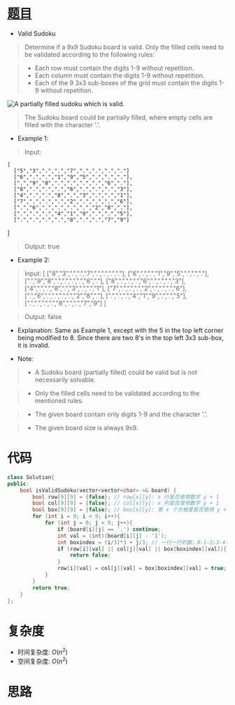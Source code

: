 # [题目](https://leetcode.com/problems/valid-sudoku/)

* Valid Sudoku

> Determine if a 9x9 Sudoku board is valid. Only the filled cells need to be validated according to the following rules:

>- Each row must contain the digits 1-9 without repetition.
>- Each column must contain the digits 1-9 without repetition.
>- Each of the 9 3x3 sub-boxes of the grid must contain the digits 1-9 without repetition.

![A partially filled sudoku which is valid.](https://upload.wikimedia.org/wikipedia/commons/thumb/f/ff/Sudoku-by-L2G-20050714.svg/250px-Sudoku-by-L2G-20050714.svg.png)

> The Sudoku board could be partially filled, where empty cells are filled with the character '.'.

* Example 1:

> Input:

    [
      ["5","3",".",".","7",".",".",".","."]
      ["6",".",".","1","9","5",".",".","."],
      [".","9","8",".",".",".",".","6","."],
      ["8",".",".",".","6",".",".",".","3"],
      ["4",".",".","8",".","3",".",".","1"],
      ["7",".",".",".","2",".",".",".","6"],
      [".","6",".",".",".",".","2","8","."],
      [".",".",".","4","1","9",".",".","5"],
      [".",".",".",".","8",".",".","7","9"]
   ]
   
> Output: true

* Example 2:

> Input:
    [
     ["8","3",".",".","7",".",".",".","."],
     ["6",".",".","1","9","5",".",".","."],
     [".","9","8",".",".",".",".","6","."],
     ["8",".",".",".","6",".",".",".","3"],
     ["4",".",".","8",".","3",".",".","1"],
     ["7",".",".",".","2",".",".",".","6"],
     [".","6",".",".",".",".","2","8","."],
     [".",".",".","4","1","9",".",".","5"],
     [".",".",".",".","8",".",".","7","9"]
    ]

> Output: false

* Explanation: Same as Example 1, except with the 5 in the top left corner being modified to 8. Since there are two 8's in the top left 3x3 sub-box, it is invalid.

* Note:

>- A Sudoku board (partially filled) could be valid but is not necessarily solvable.

>- Only the filled cells need to be validated according to the mentioned rules.

>- The given board contain only digits 1-9 and the character '.'.

>- The given board size is always 9x9.


# 代码

```cpp
class Solution{
public:
    bool isValidSudoku(vector<vector<char> >& board) {
        bool row[9][9] = {false}; // row[x][y]: x 行是否使用数字 y + 1
        bool col[9][9] = {false}; // col[x][y]: x 列是否使用数字 y + 1
        bool box[9][9] = {false}; // box[x][y]: 第 x 个方格里是否使用 y + 1
        for (int i = 0; i < 9; i++){
            for (int j = 0; j < 9; j++){
                if (board[i][j] == '.') continue;
                int val = (int)(board[i][j] - '1');
                int boxindex = (i/3)*3 + j/3; // 一行一行的数，0-1-2;3-4-5;6-7-8
                if (row[i][val] || col[j][val] || box[boxindex][val]){
                    return false;
                }
                row[i][val] = col[j][val] = box[boxindex][val] = true;
            }
        }
        return true;
    }
};
```

# 复杂度

* 时间复杂度: $O(n^2)$
* 空间复杂度: $O(n^2)$

# 思路


